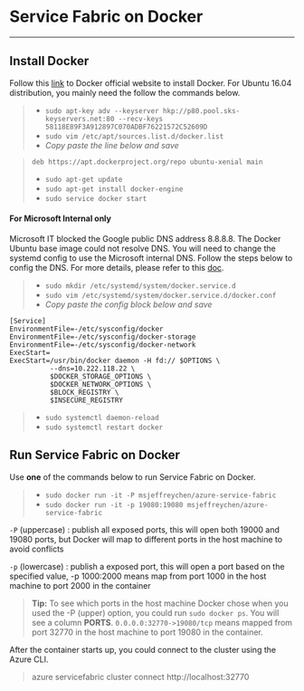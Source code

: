 Service Fabric on Docker
====================
----------
## Install Docker
Follow this [link](https://docs.docker.com/engine/installation/) to Docker official website to install Docker. For Ubuntu 16.04 distribution, you mainly need the follow the commands below.

> - `sudo apt-key adv --keyserver hkp://p80.pool.sks-keyservers.net:80 --recv-keys 58118E89F3A912897C070ADBF76221572C52609D`
> - `sudo vim /etc/apt/sources.list.d/docker.list`
> - *Copy paste the line below and save*

> `deb https://apt.dockerproject.org/repo ubuntu-xenial main`
> - `sudo apt-get update`
> - `sudo apt-get install docker-engine`
> - `sudo service docker start`

#### For Microsoft Internal only
Microsoft IT blocked the Google public DNS address 8.8.8.8. The Docker Ubuntu base image could not resolve DNS. You will need to change the systemd config to use the Microsoft internal DNS. Follow the steps below to config the DNS. For more details, please refer to this [doc](https://docs.docker.com/engine/admin/systemd/#custom-docker-daemon-options).

> - `sudo mkdir /etc/systemd/system/docker.service.d`
> - `sudo vim /etc/systemd/system/docker.service.d/docker.conf`
> - *Copy paste the config block below and save*
~~~~
[Service]
EnvironmentFile=-/etc/sysconfig/docker
EnvironmentFile=-/etc/sysconfig/docker-storage
EnvironmentFile=-/etc/sysconfig/docker-network
ExecStart=
ExecStart=/usr/bin/docker daemon -H fd:// $OPTIONS \
          --dns=10.222.118.22 \
          $DOCKER_STORAGE_OPTIONS \
          $DOCKER_NETWORK_OPTIONS \
          $BLOCK_REGISTRY \
          $INSECURE_REGISTRY
~~~~
> - `sudo systemctl daemon-reload`
> - `sudo systemctl restart docker`

## Run Service Fabric on Docker

Use **one** of the commands below to run Service Fabric on Docker.

> - `sudo docker run -it -P msjeffreychen/azure-service-fabric`
> - `sudo docker run -it -p 19080:19080 msjeffreychen/azure-service-fabric`

`-P` (uppercase) : publish all exposed ports, this will open both 19000 and 19080 ports, but Docker will map to different ports in the host machine to avoid conflicts

`-p` (lowercase) : publish a exposed port, this will open a port based on the specified value, -p 1000:2000 means map from port 1000 in the host machine to port 2000 in the container

> **Tip:**
> To see which ports in the host machine Docker chose when you used the -P (upper) option, you could run `sudo docker ps`. You will see a column **PORTS**. `0.0.0.0:32770->19080/tcp` means mapped from port 32770 in the host machine to port 19080 in the container.

After the container starts up, you could connect to the cluster using the Azure CLI.

> azure servicefabric cluster connect http://localhost:32770
